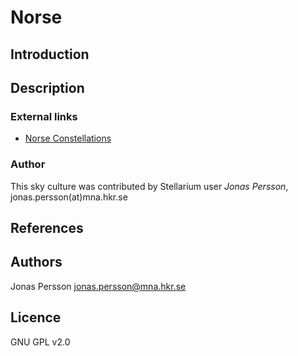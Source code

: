 # Norse

## Introduction

## Description

### External links

*   [Norse Constellations](http://digitaliseducation.com/resources-norse.html)

### Author

This sky culture was contributed by Stellarium user _Jonas Persson_, jonas.persson(at)mna.hkr.se

## References

## Authors

Jonas Persson <jonas.persson@mna.hkr.se>

## Licence

GNU GPL v2.0
